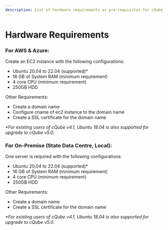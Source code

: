 ```yaml
---
description: List of hardware requirements as pre-requisites for cQube v5.0
---
```


# Hardware Requirements

### For AWS & Azure:

Create an EC2 instance with the following configurations:

* Ubuntu 20.04 to 22.04 (supported)\*&#x20;
* 16 GB of System RAM (minimum requirement)
* 4 core CPU (minimum requirement)
* 250GB HDD

Other Requirements:

* Create a domain name
* Configure cname of ec2 instance to the domain name
* Create a SSL certificate for the domain name

_\*For existing users of cQube v4.1, Ubuntu 18.04 is also supported for upgrade to cQube v5.0._

### For On-Premise (State Data Centre, Local):

One server is required with the following configurations:

* Ubuntu 20.04 to 22.04 (supported)\*&#x20;
* 16 GB of System RAM (minimum requirement)
* 4 core CPU (minimum requirement)
* 250GB HDD

Other Requirements:

* Create a domain name
* Create a SSL certificate for the domain name

_\*For existing users of cQube v4.1, Ubuntu 18.04 is also supported for upgrade to cQube v5.0._
